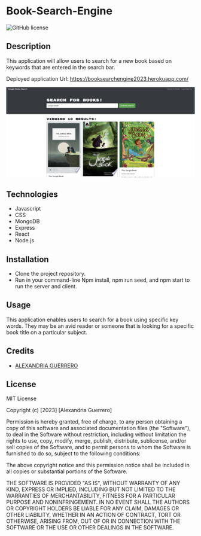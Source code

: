 # Book-Search-Engine

![GitHub license](https://img.shields.io/badge/license-MIT-red.svg)

## Description
This application will allow users to search for a new book based on keywords that are entered in the search bar.

Deployed application Url: https://booksearchengine2023.herokuapp.com/

![Screenshot_of_readme_generator](./client/public/images/BookSearchEngine-Screenshot.jpg)

## Technologies
* Javascript
* CSS
* MongoDB
* Express
* React
* Node.js

## Installation
* Clone the project repository. 
* Run in your command-line Npm install, npm run seed, and npm start to run the server and client. 

## Usage
This application enables users to search for a book using specific key words. They may be an avid reader or someone that is looking for a specific book title on a particular subject.

## Credits
- [ALEXANDRIA GUERRERO](https://github.com/Ag6793)

## License

MIT License

Copyright (c) [2023] [Alexandria Guerrero]

Permission is hereby granted, free of charge, to any person obtaining a copy
of this software and associated documentation files (the "Software"), to deal
in the Software without restriction, including without limitation the rights
to use, copy, modify, merge, publish, distribute, sublicense, and/or sell
copies of the Software, and to permit persons to whom the Software is
furnished to do so, subject to the following conditions:

The above copyright notice and this permission notice shall be included in all
copies or substantial portions of the Software.

THE SOFTWARE IS PROVIDED "AS IS", WITHOUT WARRANTY OF ANY KIND, EXPRESS OR
IMPLIED, INCLUDING BUT NOT LIMITED TO THE WARRANTIES OF MERCHANTABILITY,
FITNESS FOR A PARTICULAR PURPOSE AND NONINFRINGEMENT. IN NO EVENT SHALL THE
AUTHORS OR COPYRIGHT HOLDERS BE LIABLE FOR ANY CLAIM, DAMAGES OR OTHER
LIABILITY, WHETHER IN AN ACTION OF CONTRACT, TORT OR OTHERWISE, ARISING FROM,
OUT OF OR IN CONNECTION WITH THE SOFTWARE OR THE USE OR OTHER DEALINGS IN THE
SOFTWARE.


